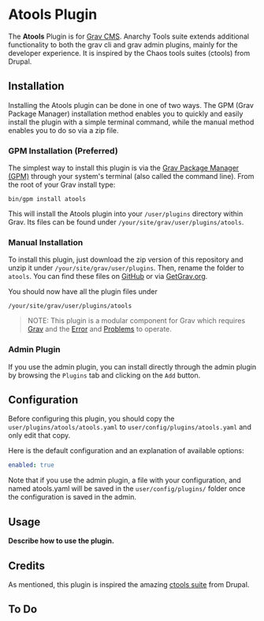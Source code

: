 # Atools Plugin

The **Atools** Plugin is for [Grav CMS](http://github.com/getgrav/grav). Anarchy Tools suite extends additional functionality to both the grav cli and grav admin plugins, mainly for the developer experience.  It is inspired by the Chaos tools suites (ctools) from Drupal.

## Installation

Installing the Atools plugin can be done in one of two ways. The GPM (Grav Package Manager) installation method enables you to quickly and easily install the plugin with a simple terminal command, while the manual method enables you to do so via a zip file.

### GPM Installation (Preferred)

The simplest way to install this plugin is via the [Grav Package Manager (GPM)](http://learn.getgrav.org/advanced/grav-gpm) through your system's terminal (also called the command line).  From the root of your Grav install type:

    bin/gpm install atools

This will install the Atools plugin into your `/user/plugins` directory within Grav. Its files can be found under `/your/site/grav/user/plugins/atools`.

### Manual Installation

To install this plugin, just download the zip version of this repository and unzip it under `/your/site/grav/user/plugins`. Then, rename the folder to `atools`. You can find these files on [GitHub](https://github.com/jgonyea/grav-plugin-atools) or via [GetGrav.org](http://getgrav.org/downloads/plugins#extras).

You should now have all the plugin files under

    /your/site/grav/user/plugins/atools
	
> NOTE: This plugin is a modular component for Grav which requires [Grav](http://github.com/getgrav/grav) and the [Error](https://github.com/getgrav/grav-plugin-error) and [Problems](https://github.com/getgrav/grav-plugin-problems) to operate.

### Admin Plugin

If you use the admin plugin, you can install directly through the admin plugin by browsing the `Plugins` tab and clicking on the `Add` button.

## Configuration

Before configuring this plugin, you should copy the `user/plugins/atools/atools.yaml` to `user/config/plugins/atools.yaml` and only edit that copy.

Here is the default configuration and an explanation of available options:

```yaml
enabled: true
```

Note that if you use the admin plugin, a file with your configuration, and named atools.yaml will be saved in the `user/config/plugins/` folder once the configuration is saved in the admin.

## Usage

**Describe how to use the plugin.**

## Credits

As mentioned, this plugin is inspired the amazing [ctools suite](https://www.drupal.org/project/ctools) from Drupal.

## To Do

